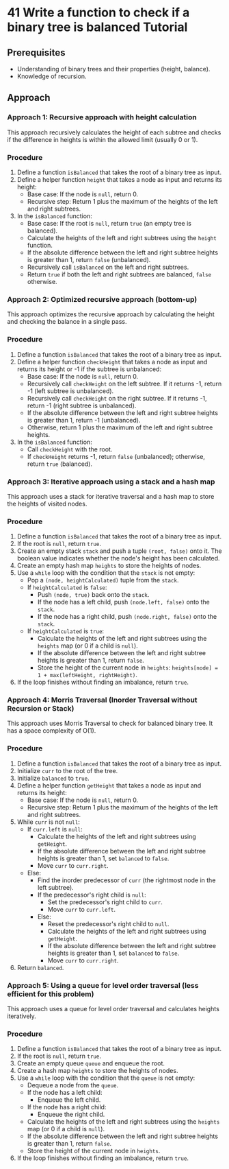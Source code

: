 # 41 Write a function to check if a binary tree is balanced Tutorial

## Prerequisites

*   Understanding of binary trees and their properties (height, balance).
*   Knowledge of recursion.

## Approach

### Approach 1: Recursive approach with height calculation

This approach recursively calculates the height of each subtree and checks if the difference in heights is within the allowed limit (usually 0 or 1).

### Procedure

1. Define a function `isBalanced` that takes the root of a binary tree as input.
2. Define a helper function `height` that takes a node as input and returns its height:
    *   Base case: If the node is `null`, return 0.
    *   Recursive step: Return 1 plus the maximum of the heights of the left and right subtrees.
3. In the `isBalanced` function:
    *   Base case: If the root is `null`, return `true` (an empty tree is balanced).
    *   Calculate the heights of the left and right subtrees using the `height` function.
    *   If the absolute difference between the left and right subtree heights is greater than 1, return `false` (unbalanced).
    *   Recursively call `isBalanced` on the left and right subtrees.
    *   Return `true` if both the left and right subtrees are balanced, `false` otherwise.

### Approach 2: Optimized recursive approach (bottom-up)

This approach optimizes the recursive approach by calculating the height and checking the balance in a single pass.

### Procedure

1. Define a function `isBalanced` that takes the root of a binary tree as input.
2. Define a helper function `checkHeight` that takes a node as input and returns its height or -1 if the subtree is unbalanced:
    *   Base case: If the node is `null`, return 0.
    *   Recursively call `checkHeight` on the left subtree. If it returns -1, return -1 (left subtree is unbalanced).
    *   Recursively call `checkHeight` on the right subtree. If it returns -1, return -1 (right subtree is unbalanced).
    *   If the absolute difference between the left and right subtree heights is greater than 1, return -1 (unbalanced).
    *   Otherwise, return 1 plus the maximum of the left and right subtree heights.
3. In the `isBalanced` function:
    *   Call `checkHeight` with the root.
    *   If `checkHeight` returns -1, return `false` (unbalanced); otherwise, return `true` (balanced).

### Approach 3: Iterative approach using a stack and a hash map

This approach uses a stack for iterative traversal and a hash map to store the heights of visited nodes.

### Procedure

1. Define a function `isBalanced` that takes the root of a binary tree as input.
2. If the root is `null`, return `true`.
3. Create an empty stack `stack` and push a tuple `(root, false)` onto it. The boolean value indicates whether the node's height has been calculated.
4. Create an empty hash map `heights` to store the heights of nodes.
5. Use a `while` loop with the condition that the `stack` is not empty:
    *   Pop a `(node, heightCalculated)` tuple from the `stack`.
    *   If `heightCalculated` is `false`:
        *   Push `(node, true)` back onto the `stack`.
        *   If the node has a left child, push `(node.left, false)` onto the `stack`.
        *   If the node has a right child, push `(node.right, false)` onto the `stack`.
    *   If `heightCalculated` is `true`:
        *   Calculate the heights of the left and right subtrees using the `heights` map (or 0 if a child is `null`).
        *   If the absolute difference between the left and right subtree heights is greater than 1, return `false`.
        *   Store the height of the current node in `heights`: `heights[node] = 1 + max(leftHeight, rightHeight)`.
6. If the loop finishes without finding an imbalance, return `true`.

### Approach 4: Morris Traversal (Inorder Traversal without Recursion or Stack)

This approach uses Morris Traversal to check for balanced binary tree. It has a space complexity of O(1).

### Procedure

1. Define a function `isBalanced` that takes the root of a binary tree as input.
2. Initialize `curr` to the root of the tree.
3. Initialize `balanced` to `true`.
4. Define a helper function `getHeight` that takes a node as input and returns its height:
    * Base case: If the node is `null`, return 0.
    * Recursive step: Return 1 plus the maximum of the heights of the left and right subtrees.
5. While `curr` is not `null`:
    * If `curr.left` is `null`:
        * Calculate the heights of the left and right subtrees using `getHeight`.
        * If the absolute difference between the left and right subtree heights is greater than 1, set `balanced` to `false`.
        * Move `curr` to `curr.right`.
    * Else:
        * Find the inorder predecessor of `curr` (the rightmost node in the left subtree).
        * If the predecessor's right child is `null`:
            * Set the predecessor's right child to `curr`.
            * Move `curr` to `curr.left`.
        * Else:
            * Reset the predecessor's right child to `null`.
            * Calculate the heights of the left and right subtrees using `getHeight`.
            * If the absolute difference between the left and right subtree heights is greater than 1, set `balanced` to `false`.
            * Move `curr` to `curr.right`.
6. Return `balanced`.

### Approach 5: Using a queue for level order traversal (less efficient for this problem)

This approach uses a queue for level order traversal and calculates heights iteratively.

### Procedure

1. Define a function `isBalanced` that takes the root of a binary tree as input.
2. If the root is `null`, return `true`.
3. Create an empty queue `queue` and enqueue the root.
4. Create a hash map `heights` to store the heights of nodes.
5. Use a `while` loop with the condition that the `queue` is not empty:
    * Dequeue a node from the `queue`.
    * If the node has a left child:
        * Enqueue the left child.
    * If the node has a right child:
        * Enqueue the right child.
    * Calculate the heights of the left and right subtrees using the `heights` map (or 0 if a child is `null`).
    * If the absolute difference between the left and right subtree heights is greater than 1, return `false`.
    * Store the height of the current node in `heights`.
6. If the loop finishes without finding an imbalance, return `true`.
